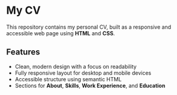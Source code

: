 # My CV

This repository contains my personal CV, built as a responsive and accessible web page using **HTML** and **CSS**.

## Features
- Clean, modern design with a focus on readability  
- Fully responsive layout for desktop and mobile devices  
- Accessible structure using semantic HTML  
- Sections for **About**, **Skills**, **Work Experience**, and **Education** 
